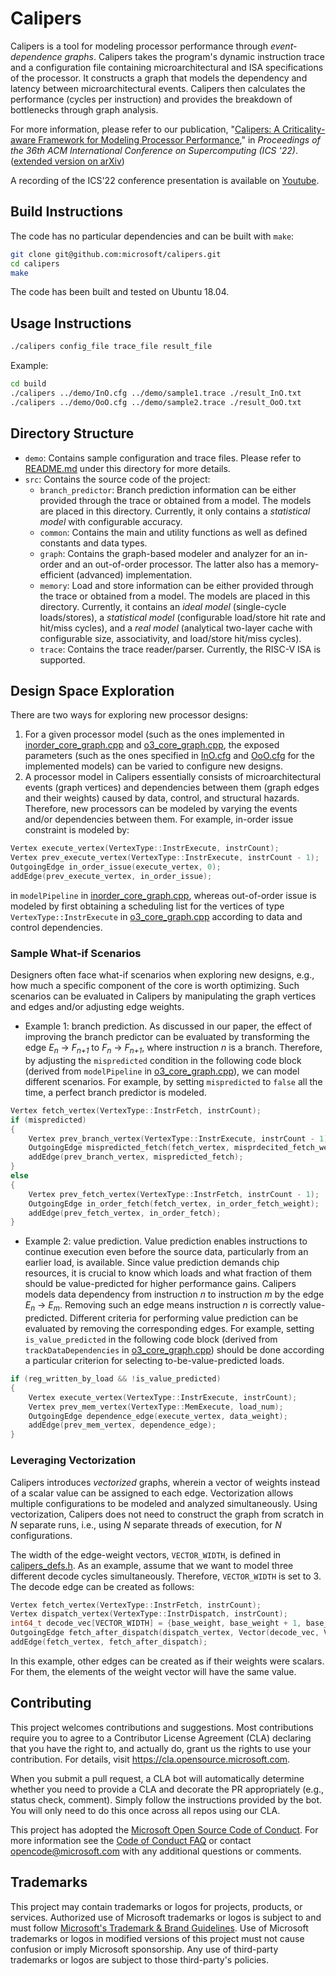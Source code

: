 # Calipers

Calipers is a tool for modeling processor performance through *event-dependence graphs*.
Calipers takes the program's dynamic instruction trace and a configuration file containing
microarchitectural and ISA specifications of the processor. It constructs a graph that models
the dependency and latency between microarchitectural events. Calipers then calculates the
performance (cycles per instruction) and provides the breakdown of bottlenecks through graph
analysis.

For more information, please refer to our publication,
"[Calipers: A Criticality-aware Framework for Modeling Processor Performance](https://dl.acm.org/doi/abs/10.1145/3524059.3532390)," in
*Proceedings of the 36th ACM International Conference on Supercomputing (ICS '22)*.
([extended version on arXiv](https://arxiv.org/abs/2201.05884))

A recording of the ICS'22 conference presentation is available on [Youtube](https://www.youtube.com/watch?v=VetEa0Tm1As).

## Build Instructions

The code has no particular dependencies and can be built with `make`:

```sh
git clone git@github.com:microsoft/calipers.git
cd calipers
make
```

The code has been built and tested on Ubuntu 18.04.

## Usage Instructions

```sh
./calipers config_file trace_file result_file
```

Example:

```sh
cd build
./calipers ../demo/InO.cfg ../demo/sample1.trace ./result_InO.txt
./calipers ../demo/OoO.cfg ../demo/sample2.trace ./result_OoO.txt
```
## Directory Structure

- `demo`: Contains sample configuration and trace files.
Please refer to [README.md](demo/README.md) under this directory for more details.
- `src`: Contains the source code of the project:
	- `branch_predictor`: Branch prediction information can be either provided through the trace
	or obtained from a model. The models are placed in this directory. Currently, it only
	contains a *statistical model* with configurable accuracy.
	- `common`: Contains the main and utility functions as well as defined constants and
	data types.
	- `graph`: Contains the graph-based modeler and analyzer for an in-order and an out-of-order
	processor. The latter also has a memory-efficient (advanced) implementation.
	- `memory`: Load and store information can be either provided through the trace
	or obtained from a model. The models are placed in this directory. Currently, it contains
	an *ideal model* (single-cycle loads/stores), a *statistical model* (configurable load/store
	hit rate and hit/miss cycles), and a *real model* (analytical two-layer cache with
	configurable size, associativity, and load/store hit/miss cycles).
	- `trace`: Contains the trace reader/parser. Currently, the RISC-V ISA is supported.

## Design Space Exploration

There are two ways for exploring new processor designs:
1. For a given processor model (such as the ones implemented in
[inorder_core_graph.cpp](src/graph/inorder_core_graph.cpp) and
[o3_core_graph.cpp](src/graph/o3_core_graph.cpp), the exposed parameters (such as the ones
specified in [InO.cfg](demo/InO.cfg) and [OoO.cfg](demo/OoO.cfg) for the implemented models)
can be varied to configure new designs.
2. A processor model in Calipers essentially consists of microarchitectural events (graph
vertices) and dependencies between them (graph edges and their weights) caused by data,
control, and structural hazards. Therefore, new processors can be modeled by varying the
events and/or dependencies between them. For example, in-order issue constraint is modeled
by:
```cpp
Vertex execute_vertex(VertexType::InstrExecute, instrCount);
Vertex prev_execute_vertex(VertexType::InstrExecute, instrCount - 1);
OutgoingEdge in_order_issue(execute_vertex, 0);
addEdge(prev_execute_vertex, in_order_issue);
```
in `modelPipeline` in [inorder_core_graph.cpp](src/graph/inorder_core_graph.cpp), whereas
out-of-order issue is modeled by first obtaining a scheduling list for the vertices of type
`VertexType::InstrExecute` in [o3_core_graph.cpp](src/graph/o3_core_graph.cpp) according to
data and control dependencies.

### Sample What-if Scenarios

Designers often face what-if scenarios when exploring new designs, e.g., how much a specific
component of the core is worth optimizing. Such scenarios can be evaluated in Calipers by
manipulating the graph vertices and edges and/or adjusting edge weights.

- Example 1: branch prediction.
As discussed in our paper, the effect of improving the branch predictor can be evaluated by
transforming the edge *E*<sub>*n*</sub> → *F*<sub>*n+1*</sub> to *F*<sub>*n*</sub> → *F*<sub>*n+1*</sub>,
where instruction *n* is a branch. Therefore, by
adjusting the `mispredicted` condition in the following code block (derived from `modelPipeline`
in [o3_core_graph.cpp](src/graph/o3_core_graph.cpp)), we can  model different scenarios.
For example, by setting `mispredicted` to `false` all the time, a perfect branch predictor is modeled.
```cpp
Vertex fetch_vertex(VertexType::InstrFetch, instrCount);
if (mispredicted)
{
    Vertex prev_branch_vertex(VertexType::InstrExecute, instrCount - 1);
    OutgoingEdge mispredicted_fetch(fetch_vertex, misprdecited_fetch_weight);
    addEdge(prev_branch_vertex, mispredicted_fetch);
}
else
{
    Vertex prev_fetch_vertex(VertexType::InstrFetch, instrCount - 1);
    OutgoingEdge in_order_fetch(fetch_vertex, in_order_fetch_weight);
    addEdge(prev_fetch_vertex, in_order_fetch);
}
```

- Example 2: value prediction.
Value prediction enables instructions to continue execution even before the source data,
particularly from an earlier load, is available. Since value prediction demands chip resources,
it is crucial to know which loads and what fraction of them should be value-predicted for higher
performance gains. Calipers models data dependency from instruction *n* to instruction *m* by the
edge *E*<sub>*n*</sub> → *E*<sub>*m*</sub>. Removing such an edge means instruction *n* is
correctly value-predicted. Different criteria for performing value prediction can be evaluated
by removing the corresponding edges. For example, setting `is_value_predicted` in the following
code block (derived from `trackDataDependencies` in
[o3_core_graph.cpp](src/graph/o3_core_graph.cpp)) should be done according a particular criterion
for selecting to-be-value-predicted loads.
```cpp
if (reg_written_by_load && !is_value_predicted)
{
    Vertex execute_vertex(VertexType::InstrExecute, instrCount);
    Vertex prev_mem_vertex(VertexType::MemExecute, load_num);
    OutgoingEdge dependence_edge(execute_vertex, data_weight);
    addEdge(prev_mem_vertex, dependence_edge);
}
```

### Leveraging Vectorization

Calipers introduces *vectorized* graphs, wherein a vector of weights instead of a scalar value
can be assigned to each edge. Vectorization allows multiple configurations to be modeled
and analyzed simultaneously. Using vectorization, Calipers does not need to construct the graph
from scratch in *N* separate runs, i.e., using *N* separate threads of execution, for *N*
configurations.

The width of the edge-weight vectors, `VECTOR_WIDTH`, is defined in
[calipers_defs.h](src/common/calipers_defs.h). As an example, assume that we want to model three
different decode cycles simultaneously. Therefore, `VECTOR_WIDTH` is set to 3. The decode edge
can be created as follows:
```cpp
Vertex fetch_vertex(VertexType::InstrFetch, instrCount);
Vertex dispatch_vertex(VertexType::InstrDispatch, instrCount);
int64_t decode_vec[VECTOR_WIDTH] = {base_weight, base_weight + 1, base_weight + 2};
OutgoingEdge fetch_after_dispatch(dispatch_vertex, Vector(decode_vec, VECTOR_WIDTH));
addEdge(fetch_vertex, fetch_after_dispatch);
```
In this example, other edges can be created as if their weights were scalars. For them, the
elements of the weight vector will have the same value.

## Contributing

This project welcomes contributions and suggestions.  Most contributions require you to agree to a
Contributor License Agreement (CLA) declaring that you have the right to, and actually do, grant us
the rights to use your contribution. For details, visit https://cla.opensource.microsoft.com.

When you submit a pull request, a CLA bot will automatically determine whether you need to provide
a CLA and decorate the PR appropriately (e.g., status check, comment). Simply follow the instructions
provided by the bot. You will only need to do this once across all repos using our CLA.

This project has adopted the [Microsoft Open Source Code of Conduct](https://opensource.microsoft.com/codeofconduct/).
For more information see the [Code of Conduct FAQ](https://opensource.microsoft.com/codeofconduct/faq/) or
contact [opencode@microsoft.com](mailto:opencode@microsoft.com) with any additional questions or comments.

## Trademarks

This project may contain trademarks or logos for projects, products, or services. Authorized use of Microsoft 
trademarks or logos is subject to and must follow 
[Microsoft's Trademark & Brand Guidelines](https://www.microsoft.com/en-us/legal/intellectualproperty/trademarks/usage/general).
Use of Microsoft trademarks or logos in modified versions of this project must not cause confusion or imply Microsoft sponsorship.
Any use of third-party trademarks or logos are subject to those third-party's policies.
